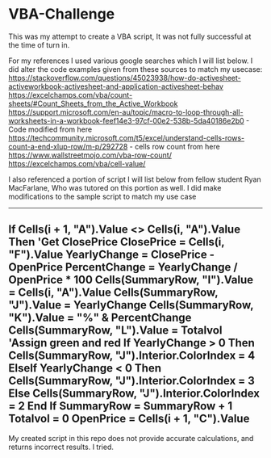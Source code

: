 # VBA-Challenge

This was my attempt to create a VBA script, It was not fully successful at the time of turn in.

For my references I used various google searches which I will list below. I did alter the code examples given from these sources to match my usecase:
https://stackoverflow.com/questions/45023938/how-do-activesheet-activeworkbook-activesheet-and-application-activesheet-behav
https://excelchamps.com/vba/count-sheets/#Count_Sheets_from_the_Active_Workbook
https://support.microsoft.com/en-au/topic/macro-to-loop-through-all-worksheets-in-a-workbook-feef14e3-97cf-00e2-538b-5da40186e2b0 - Code modified from here
https://techcommunity.microsoft.com/t5/excel/understand-cells-rows-count-a-end-xlup-row/m-p/292728 - cells row count from here
https://www.wallstreetmojo.com/vba-row-count/
https://excelchamps.com/vba/cell-value/

I also referenced a portion of script I will list below from fellow student Ryan MacFarlane, Who was tutored on this portion as well.
I did make modifications to the sample script to match my use case

-------------------------------------------------------------------------------------------------------------------------------------------
 If Cells(i + 1, "A").Value <> Cells(i, "A").Value Then
          'Get ClosePrice
              ClosePrice = Cells(i, "F").Value
              YearlyChange = ClosePrice - OpenPrice
              PercentChange = YearlyChange / OpenPrice * 100
              Cells(SummaryRow, "I").Value = Cells(i, "A").Value
              Cells(SummaryRow, "J").Value = YearlyChange
              Cells(SummaryRow, "K").Value = "%" & PercentChange
              Cells(SummaryRow, "L").Value = Totalvol
              'Assign green and red
              If YearlyChange > 0 Then
                    Cells(SummaryRow, "J").Interior.ColorIndex = 4
                ElseIf YearlyChange < 0 Then
                    Cells(SummaryRow, "J").Interior.ColorIndex = 3
                Else
                    Cells(SummaryRow, "J").Interior.ColorIndex = 2
              End If
              SummaryRow = SummaryRow + 1
              Totalvol = 0
              OpenPrice = Cells(i + 1, "C").Value
-------------------------------------------------------------------------------------------------------------------------------------------

My created script in this repo does not provide accurate calculations, and returns incorrect results.
I tried.
